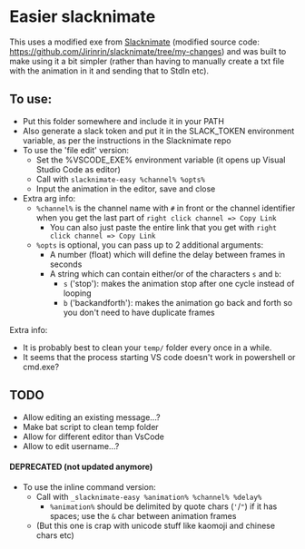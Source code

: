# Easier slacknimate

This uses a modified exe from [Slacknimate](https://github.com/mroth/slacknimate) (modified source code: https://github.com/Jirinrin/slacknimate/tree/my-changes)
and was built to make using it a bit simpler (rather than having to manually create a txt file with the animation in it and sending that to StdIn etc).

## To use:
- Put this folder somewhere and include it in your PATH
- Also generate a slack token and put it in the SLACK_TOKEN environment variable, as per the instructions in the Slacknimate repo
- To use the 'file edit' version:
  - Set the %VSCODE_EXE% environment variable (it opens up Visual Studio Code as editor)
  - Call with `slacknimate-easy %channel% %opts%`
  - Input the animation in the editor, save and close
- Extra arg info:
  - `%channel%` is the channel name with `#` in front or the channel identifier when you get the last part of `right click channel => Copy Link`
    - You can also just paste the entire link that you get with `right click channel => Copy Link`
  - `%opts` is optional, you can pass up to 2 additional arguments:
    - A number (float) which will define the delay between frames in seconds
    - A string which can contain either/or of the characters `s` and `b`:
      - `s` ('stop'): makes the animation stop after one cycle instead of looping
      - `b` ('backandforth'): makes the animation go back and forth so you don't need to have duplicate frames

Extra info:
- It is probably best to clean your `temp/` folder every once in a while.
- It seems that the process starting VS code doesn't work in powershell or cmd.exe?

## TODO
- Allow editing an existing message...?
- Make bat script to clean temp folder
- Allow for different editor than VsCode
- Allow to edit username...?


#### DEPRECATED (not updated anymore)
- To use the inline command version:
  - Call with `_slacknimate-easy %animation% %channel% %delay%`
    - `%animation%` should be delimited by quote chars (`'`/`"`) if it has spaces; use the `&` char between animation frames
  - (But this one is crap with unicode stuff like kaomoji and chinese chars etc)